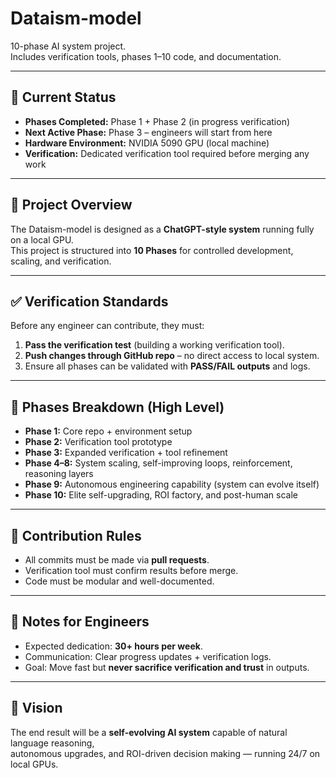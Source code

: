# Dataism-model

10-phase AI system project.  
Includes verification tools, phases 1–10 code, and documentation.  

---

## 🚀 Current Status
- **Phases Completed:** Phase 1 + Phase 2 (in progress verification)  
- **Next Active Phase:** Phase 3 – engineers will start from here  
- **Hardware Environment:** NVIDIA 5090 GPU (local machine)  
- **Verification:** Dedicated verification tool required before merging any work  

---

## 📌 Project Overview
The Dataism-model is designed as a **ChatGPT-style system** running fully on a local GPU.  
This project is structured into **10 Phases** for controlled development, scaling, and verification.  

---

## ✅ Verification Standards
Before any engineer can contribute, they must:  
1. **Pass the verification test** (building a working verification tool).  
2. **Push changes through GitHub repo** – no direct access to local system.  
3. Ensure all phases can be validated with **PASS/FAIL outputs** and logs.  

---

## 📂 Phases Breakdown (High Level)
- **Phase 1:** Core repo + environment setup  
- **Phase 2:** Verification tool prototype  
- **Phase 3:** Expanded verification + tool refinement  
- **Phase 4–8:** System scaling, self-improving loops, reinforcement, reasoning layers  
- **Phase 9:** Autonomous engineering capability (system can evolve itself)  
- **Phase 10:** Elite self-upgrading, ROI factory, and post-human scale  

---

## 📖 Contribution Rules
- All commits must be made via **pull requests**.  
- Verification tool must confirm results before merge.  
- Code must be modular and well-documented.  

---

## 🔑 Notes for Engineers
- Expected dedication: **30+ hours per week**.  
- Communication: Clear progress updates + verification logs.  
- Goal: Move fast but **never sacrifice verification and trust** in outputs.  

---

## 🏁 Vision
The end result will be a **self-evolving AI system** capable of natural language reasoning,  
autonomous upgrades, and ROI-driven decision making — running 24/7 on local GPUs.
